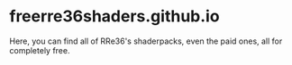 # freerre36shaders.github.io
Here, you can find all of RRe36's shaderpacks, even the paid ones, all for completely free.
